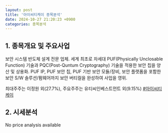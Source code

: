 ```yaml
---
layout: post
title: '아이씨티케이 종목분석'
date: 2024-10-27 21:20:23 +0900
categories: 종목분석
---
```


## 1. 종목개요 및 주요사업

보안 시스템 반도체 설계 전문 업체. 세계 최초로 차세대 PUF(Physically Unclosable Function) 기술과 PQC(Post-Quntum Cryptography) 기술을 적용한 보안 칩을 양산 및 상용화. PUF IP, PUF 보안 칩, PUF 기반 보안 모듈/장비, 보안 플랫폼을 포함한 보안 S/W 솔루션/펌웨어까지 보안 버티컬을 완성하여 사업을 영위.

최대주주는 이정원 외(27.7%), 주요주주는 유티씨인베스트먼트 외(9.15%)
[#아이씨티케이](#)

## 2. 시세분석

No price analysis available
